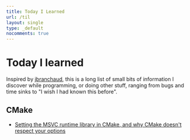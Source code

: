 ```yaml
---
title: Today I Learned
url: /til
layout: single
type: _default
nocomments: true
---
```

<!-- x_ -->

# Today I learned

Inspired by [jbranchaud](https://github.com/jbranchaud/til), this is a long list of small bits of information I discover while programming, or doing other stuff, ranging from bugs and time sinks to "I wish I had known this before".



## CMake

* [Setting the MSVC runtime library in CMake, and why CMake doesn't respect your options](/til/cmake/runtime-library-options-ignored.html)
